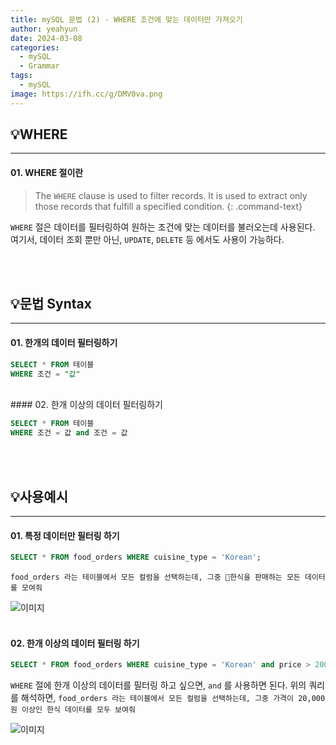 ```yaml
---
title: mySQL 문법 (2) - WHERE 조건에 맞는 데이터만 가져오기
author: yeahyun
date: 2024-03-08
categories:
  - mySQL
  - Grammarㅤ
tags:
  - mySQL
image: https://ifh.cc/g/DMV0va.png
---
```

## 💡WHERE
---
#### 01. WHERE 절이란

>The `WHERE` clause is used to filter records.
>It is used to extract only those records that fulfill a specified condition.
{: .command-text}

`WHERE` 절은 데이터를 필터링하여 원하는 조건에 맞는 데이터를 불러오는데 사용된다.  
여기서, 데이터 조회 뿐만 아닌, `UPDATE`, `DELETE` 등 에서도 사용이 가능하다.



<br>
<br>

## 💡문법 Syntax
---
#### 01. 한개의 데이터 필터링하기

```sql
SELECT * FROM 테이블
WHERE 조건 = "값"
```

<br>
#### 02. 한개 이상의 데이터 필터링하기

```sql
SELECT * FROM 테이블
WHERE 조건 = 값 and 조건 = 값
```

<br>
<br>


## 💡사용예시
---
#### 01. 특정 데이터만 필터링 하기

```sql
SELECT * FROM food_orders WHERE cuisine_type = 'Korean';
```

`food_orders 라는 테이블에서 모든 컬럼을 선택하는데, 그중 한식을 판매하는 모든 데이터를 모여줘`

![이미지](https://ifh.cc/g/jcz1BJ.png)
<br>
<br>
#### 02. 한개 이상의 데이터 필터링 하기

```sql
SELECT * FROM food_orders WHERE cuisine_type = 'Korean' and price > 20000;
```

`WHERE` 절에 한개 이상의 데이터를 필터링 하고 싶으면, `and` 를 사용하면 된다.
위의 쿼리를 해석하면, 
`food_orders 라는 테이블에서 모든 컬럼을 선택하는데, 그중 가격이 20,000원 이상인 한식 데이터를 모두 보여줘`

![이미지](https://ifh.cc/g/vb6pch.png)